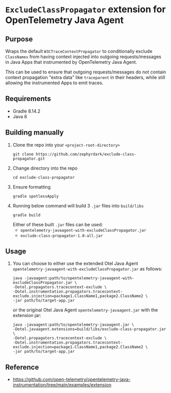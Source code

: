 # `ExcludeClassPropagator` extension for OpenTelemetry Java Agent

## Purpose
Wraps the default `W3CTraceContextPropagator` to conditionally exclude `ClassNames` from having context injected into outgoing requests/messages in Java Apps that instrumented by OpenTelemetry Java Agent.

This can be used to ensure that outgoing requests/messages do not contain context propagation "extra data" like `traceparent` in their headers, while still allowing the instrumented Apps to emit traces.

## Requirements
- Gradle 8.14.2
- Java 8

## Building manually
1. Clone the repo into your `<project-root-directory>`
    ```
    git clone https://github.com/zephyrdark/exclude-class-propagator.git
    ```
2. Change directory into the repo
    ```
    cd exclude-class-propagator
    ```
3. Ensure formatting 
    ```
    gradle spotlessApply
    ```
4. Running below command will build 3 `.jar` files into `build/libs`
    ```
    gradle build
    ```
    Either of these built `.jar` files can be used:
    - `opentelemetry-javaagent-with-excludeClassPropagator.jar`
    - `exclude-class-propagator-1.0-all.jar`


## Usage
1. You can choose to either use the extended Otel Java Agent `opentelemetry-javaagent-with-excludeClassPropagator.jar` as follows:
    ```
    java -javaagent:path/to/opentelemetry-javaagent-with-excludeClassPropagator.jar \
    -Dotel.propagators.tracecontext-exclude \
    -Dotel.instrumentation.propagators.tracecontext-exclude.injection=package1.ClassName1,package2.ClassName2 \
    -jar path/to/target-app.jar
    ```
    or the original Otel Java Agent `opentelemetry-javaagent.jar` with the extension jar: 

    ```
    java -javaagent:path/to/opentelemetry-javaagent.jar \
    -Dotel.javaagent.extensions=build/libs/exclude-class-propagator.jar \
    -Dotel.propagators.tracecontext-exclude \
    -Dotel.instrumentation.propagators.tracecontext-exclude.injection=package1.ClassName1,package2.ClassName2 \
    -jar path/to/target-app.jar
    ```


## Reference
- https://github.com/open-telemetry/opentelemetry-java-instrumentation/tree/main/examples/extension